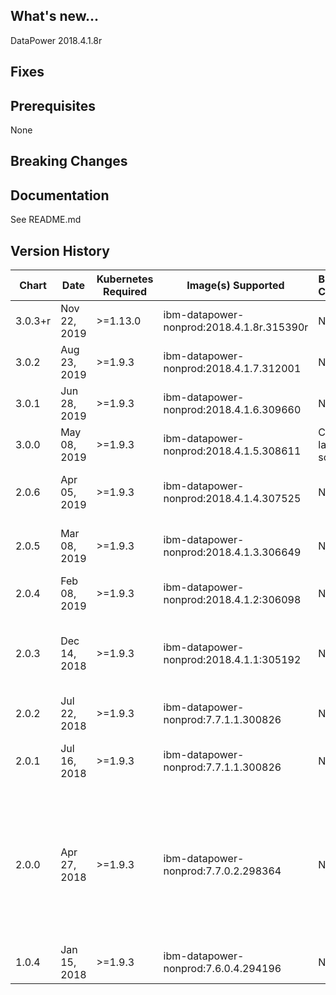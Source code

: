 ## What's new...
DataPower 2018.4.1.8r

## Fixes

## Prerequisites
None

## Breaking Changes

## Documentation
See README.md

## Version History

| Chart   | Date | Kubernetes Required |      Image(s) Supported      | Breaking Changes | Details |
| ------- | ------------ | -------- | -------------------------------------- | ---- | -------------------------------------------------------------- |
| 3.0.3+r | Nov 22, 2019 | >=1.13.0 | ibm-datapower-nonprod:2018.4.1.8r.315390r | None | 2018.4.1.8 refresh |
| 3.0.2   | Aug 23, 2019 | >=1.9.3  | ibm-datapower-nonprod:2018.4.1.7.312001   | None | snmpState |
| 3.0.1   | Jun 28, 2019 | >=1.9.3  | ibm-datapower-nonprod:2018.4.1.6.309660   | None | L2 cert, adminUserSecret |
| 3.0.0   | May 08, 2019 | >=1.9.3  | ibm-datapower-nonprod:2018.4.1.5.308611   | Changed label scheme | 2018.4.1.5 |
| 2.0.6   | Apr 05, 2019 | >=1.9.3  | ibm-datapower-nonprod:2018.4.1.4.307525   | None | 2018.4.1.4, pull secrets, health check, ssh permissions |
| 2.0.5   | Mar 08, 2019 | >=1.9.3  | ibm-datapower-nonprod:2018.4.1.3.306649   | None | 2018.4.1.3, use secret for https keys/certs, ILMT annotations |
| 2.0.4   | Feb 08, 2019 | >=1.9.3  | ibm-datapower-nonprod:2018.4.1.2:306098   | None | Continuous delivery update for 2018.4.1.2 FixPack |
| 2.0.3   | Dec 14, 2018 | >=1.9.3  | ibm-datapower-nonprod:2018.4.1.1:305192   | None | DataPower ICP refresh for 2018.4.1.1. Contains updates to align with ICP standards |
| 2.0.2   | Jul 22, 2018 | >=1.9.3  | ibm-datapower-nonprod:7.7.1.1.300826      | None | Add required identification annotations.  |
| 2.0.1   | Jul 16, 2018 | >=1.9.3  | ibm-datapower-nonprod:7.7.1.1.300826      | None | Add Prometheus metrics monitoring support via the SNMP Exporter. |
| 2.0.0   | Apr 27, 2018 | >=1.9.3  | ibm-datapower-nonprod:7.7.0.2.298364      | None | v2.0.0 Release of the ibm-datapower-nonprod Chart version 2.0.0. Updated DataPower image to 7.7.0.2.298364. Added RESTProxy pattern. Removed webApplicationProxy pattern. Made certificates optional |
| 1.0.4   | Jan 15, 2018 | >=1.9.3  | ibm-datapower-nonprod:7.6.0.4.294196      | None | Update DataPower image to 7.6.0.4.294196 |

